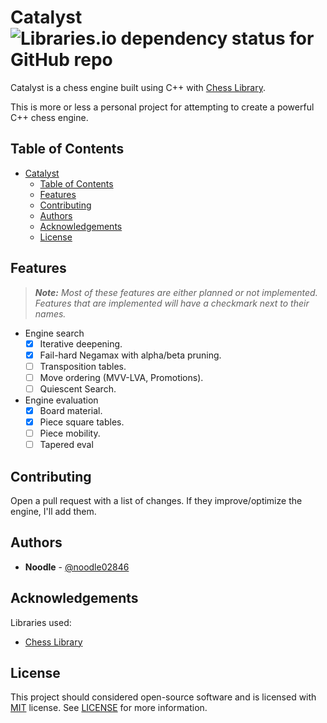 # Catalyst ![Libraries.io dependency status for GitHub repo](https://img.shields.io/librariesio/github/Disservin/chess-library)

Catalyst is a chess engine built using C++ with [Chess Library](https://github.com/Disservin/chess-library).

This is more or less a personal project for attempting to create a powerful C++ chess engine.

## Table of Contents
- [Catalyst ](#catalyst-)
  - [Table of Contents](#table-of-contents)
  - [Features](#features)
  - [Contributing](#contributing)
  - [Authors](#authors)
  - [Acknowledgements](#acknowledgements)
  - [License](#license)

## Features

> ***Note:*** *Most of these features are either planned or not implemented.*
> *Features that are implemented will have a checkmark next to their names.*

* Engine search
  * [x] Iterative deepening.
  * [x] Fail-hard Negamax with alpha/beta pruning.
  * [ ] Transposition tables.
  * [ ] Move ordering (MVV-LVA, Promotions).
  * [ ] Quiescent Search.
* Engine evaluation
  * [x] Board material.
  * [x] Piece square tables.
  * [ ] Piece mobility.
  * [ ] Tapered eval

## Contributing

Open a pull request with a list of changes. If they improve/optimize the engine, I'll add them.

## Authors

* **Noodle** - [@noodle02846](https://github.com/noodle02846)

## Acknowledgements

Libraries used:
* [Chess Library](https://github.com/Disservin/chess-library)

## License

This project should considered open-source software and is licensed with [MIT](https://tlo.mit.edu/understand-ip/exploring-mit-open-source-license-comprehensive-guide) license. See [LICENSE](LICENSE) for more information.